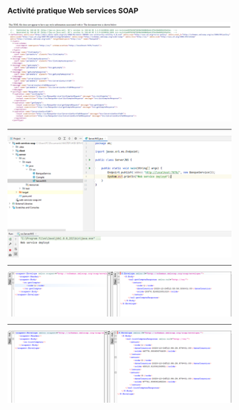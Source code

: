 <h3>Activité pratique Web services SOAP</h3>

<img src="captures/wsdl.PNG">
<hr/>
<img src="captures/web-service-deploye.PNG">
<hr/>
<img src="captures/getCompte.PNG">
<hr/>
<img src="captures/listComptes.PNG">